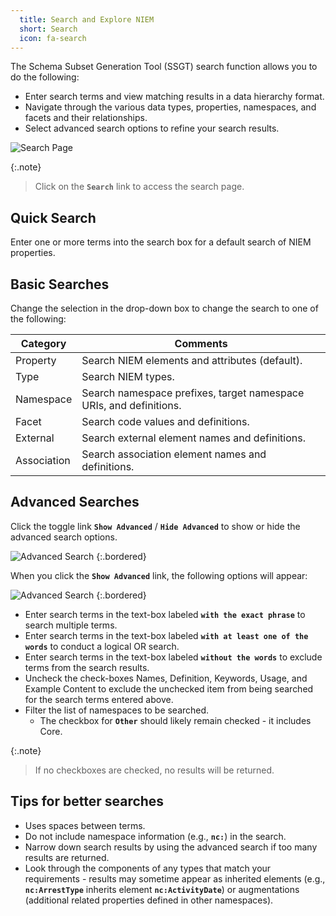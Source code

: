```yaml
---
  title: Search and Explore NIEM
  short: Search
  icon: fa-search
---
```


The Schema Subset Generation Tool (SSGT) search function allows you to do the following:

- Enter search terms and view matching results in a data hierarchy format.
- Navigate through the various data types, properties, namespaces, and facets and their relationships.
- Select advanced search options to refine your search results.

![Search Page](./images/search-page.png)

{:.note}
> Click on the **`Search`** link to access the search page.

## Quick Search

Enter one or more terms into the search box for a default search of NIEM properties.

## Basic Searches

Change the selection in the drop-down box to change the search to one of the following:

| Category    | Comments |
| --------    | -------- |
| Property    | Search NIEM elements and attributes (default). |
| Type        | Search NIEM types. |
| Namespace   | Search namespace prefixes, target namespace URIs, and definitions. |
| Facet       | Search code values and definitions. |
| External    | Search external element names and definitions. |
| Association | Search association element names and definitions. |

## Advanced Searches

Click the toggle link **`Show Advanced`** / **`Hide Advanced`** to show or hide the advanced search options.

![Advanced Search](./images/advanced-search-link.png)
{:.bordered}

When you click the **`Show Advanced`** link, the following options will appear:

![Advanced Search](./images/advanced-search-options.png)
{:.bordered}

- Enter search terms in the text-box labeled **`with the exact phrase`** to search multiple terms.
- Enter search terms in the text-box labeled **`with at least one of the words`** to conduct a logical OR search.
- Enter search terms in the text-box labeled **`without the words`** to exclude terms from the search results.
- Uncheck the check-boxes Names, Definition, Keywords, Usage, and Example Content to exclude the unchecked item from being searched for the search terms entered above.
- Filter the list of namespaces to be searched.
  - The checkbox for **`Other`** should likely remain checked - it includes Core.

{:.note}
> If no checkboxes are checked, no results will be returned.

## Tips for better searches

- Uses spaces between terms.
- Do not include namespace information (e.g., **`nc:`**) in the search.
- Narrow down search results by using the advanced search if too many results are returned.
- Look through the components of any types that match your requirements - results may sometime appear as inherited elements (e.g., **`nc:ArrestType`** inherits element **`nc:ActivityDate`**) or augmentations (additional related properties defined in other namespaces).
